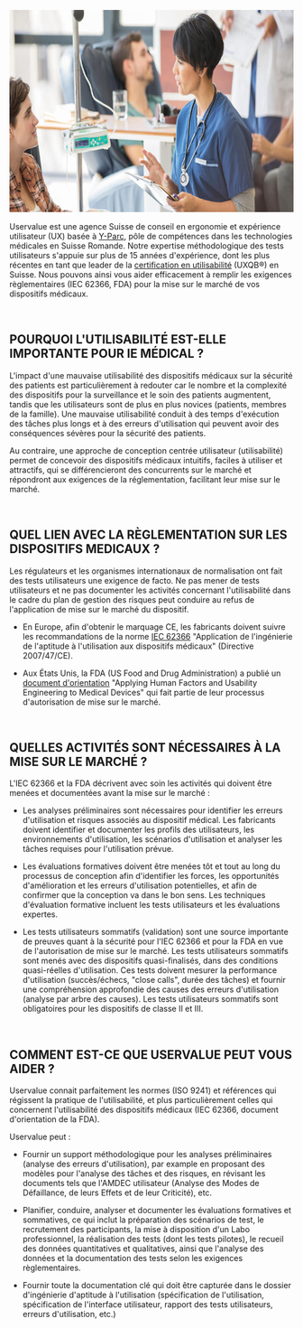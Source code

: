 <p style=text-align:center><img alt="Infirmière s'occupant d'un patient" src=/dist/img/nurse-taking-care-of-patient.jpg style=width:750px;height:358px width=750 height=358 /></p>

Uservalue est une agence Suisse de conseil en ergonomie et expérience utilisateur (UX) basée à <a href="https://www.y-parc.ch/" target=_blank>Y-Parc</a>, pôle de compétences dans les technologies médicales en Suisse Romande. Notre expertise méthodologique des tests utilisateurs s'appuie sur plus de 15 années d'expérience, dont les plus récentes en tant que leader de la <a href="/fr/certification-ux">certification en utilisabilité</a> (UXQB®) en Suisse. Nous pouvons ainsi vous aider efficacement à remplir les exigences règlementaires (IEC 62366, FDA) pour la mise sur le marché de vos dispositifs médicaux.

<br />

## POURQUOI L'UTILISABILITÉ EST-ELLE IMPORTANTE POUR lE MÉDICAL ? 

L'impact d'une mauvaise utilisabilité des dispositifs médicaux sur la sécurité des patients est particulièrement à redouter car le nombre et la complexité des dispositifs pour la surveillance et le soin des patients augmentent, tandis que les utilisateurs sont de plus en plus novices (patients, membres de la famille). Une mauvaise utilisabilité conduit à des temps d'exécution des tâches plus longs et à des erreurs d'utilisation qui peuvent avoir des conséquences sévères pour la sécurité des patients. 

Au contraire, une approche de conception centrée utilisateur (utilisabilité) permet de concevoir des dispositifs médicaux intuitifs, faciles à utiliser et attractifs, qui se différencieront des concurrents sur le marché et répondront aux exigences de la réglementation, facilitant leur mise sur le marché.

<br />

## QUEL LIEN AVEC LA RÈGLEMENTATION SUR LES DISPOSITIFS MEDICAUX ? 

Les régulateurs et les organismes internationaux de normalisation ont fait des tests utilisateurs une exigence de facto. Ne pas mener de tests utilisateurs et ne pas documenter les activités  concernant l'utilisabilité dans le cadre du plan de gestion des risques peut conduire au refus de l'application de mise sur le marché du dispositif.

* En Europe, afin d'obtenir le marquage CE, les fabricants doivent suivre les recommandations de la norme <a href="http://www.iso.org/iso/fr/home/store/catalogue_tc/catalogue_detail.htm?csnumber=63179" target=_blank>IEC 62366</a> "Application de l'ingénierie de l'aptitude à l'utilisation aux dispositifs médicaux" (Directive 2007/47/CE).

* Aux États Unis, la FDA (US Food and Drug Administration) a publié un <a href="http://www.fda.gov/downloads/MedicalDevices/.../UCM259760.pdf" target=_blank>document d'orientation</a> "Applying Human Factors and Usability Engineering to Medical Devices" qui fait partie de leur processus d'autorisation de mise sur le marché.

<br />

## QUELLES ACTIVITÉS SONT NÉCESSAIRES À LA MISE SUR LE MARCHÉ ?

L'IEC 62366 et la FDA décrivent avec soin les activités qui doivent être menées et documentées avant la mise sur le marché :

* Les analyses préliminaires sont nécessaires pour identifier les erreurs d'utilisation et risques associés au dispositif médical. Les fabricants doivent identifier et documenter les profils des utilisateurs, les environnements d'utilisation, les scénarios d'utilisation et analyser les tâches requises pour l'utilisation prévue.

* Les évaluations formatives doivent être menées tôt et tout au long du processus de conception afin d'identifier les forces, les opportunités d'amélioration et les erreurs d'utilisation potentielles, et afin de confirmer que la conception va dans le bon sens. Les techniques d'évaluation formative incluent les tests utilisateurs et les évaluations expertes.

* Les tests utilisateurs sommatifs (validation) sont une source importante de preuves quant à la sécurité pour l'IEC 62366 et pour la FDA en vue de l'autorisation de mise sur le marché. Les tests utilisateurs sommatifs sont menés avec des dispositifs quasi-finalisés, dans des conditions quasi-réelles d'utilisation. Ces tests doivent mesurer la performance d'utilisation (succès/échecs, "close calls", durée des tâches) et fournir une compréhension approfondie des causes des erreurs d'utilisation (analyse par arbre des causes). Les tests utilisateurs sommatifs sont obligatoires pour les dispositifs de classe II et III.

<br />

## COMMENT EST-CE QUE USERVALUE PEUT VOUS AIDER ?

Uservalue connait parfaitement les normes (ISO 9241) et références qui régissent la pratique de l'utilisabilité, et plus particulièrement celles qui concernent l'utilisabilité des dispositifs médicaux (IEC 62366, document d'orientation de la FDA).

Uservalue peut : 

* Fournir un support méthodologique pour les analyses préliminaires (analyse des erreurs d'utilisation), par example en proposant des modèles pour l'analyse des tâches et des risques, en révisant les documents tels que l'AMDEC utilisateur (Analyse des Modes de Défaillance, de leurs Effets et de leur Criticité), etc.

* Planifier, conduire, analyser et documenter les évaluations formatives et sommatives, ce qui inclut la préparation des scénarios de test, le recrutement des participants, la mise à disposition d'un Labo professionnel, la réalisation des tests (dont les tests pilotes), le recueil des données quantitatives et qualitatives, ainsi que l'analyse des données et la documentation des tests selon les exigences règlementaires.

* Fournir toute la documentation clé qui doit être capturée dans le dossier d'ingénierie d'aptitude à l'utilisation (spécification de l'utilisation, spécification de l'interface utilisateur, rapport des tests utilisateurs, erreurs d'utilisation, etc.)

<br />